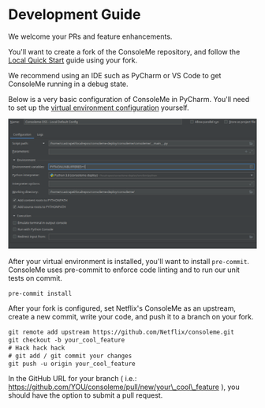 # Development Guide

We welcome your PRs and feature enhancements. 

You'll want to create a fork of the ConsoleMe repository, and follow the [Local Quick Start](../quick-start/local-development.md) guide using your fork. 

We recommend using an IDE such as PyCharm or VS Code to get ConsoleMe running in a debug state.

Below is a very basic configuration of ConsoleMe in PyCharm. You'll need to set up the [virtual environment configuration](https://www.jetbrains.com/help/pycharm/creating-virtual-environment.html) yourself.

![](../.gitbook/assets/image%20%2810%29.png)

After your virtual environment is installed, you'll want to install `pre-commit`. ConsoleMe uses pre-commit to enforce code linting and to run our unit tests on commit.

```text
pre-commit install
```

After your fork is configured, set Netflix's ConsoleMe as an upstream, create a new commit, write your code, and push it to a branch on your fork.

```text
git remote add upstream https://github.com/Netflix/consoleme.git
git checkout -b your_cool_feature
# Hack hack hack
# git add / git commit your changes
git push -u origin your_cool_feature
```

In the GitHub URL for your branch \( i.e.: https://github.com/YOU/consoleme/pull/new/your\_cool\_feature \), you should have the option to submit a pull request.

